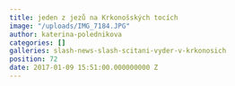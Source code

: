 ```yaml
---
title: jeden z jezů na Krkonošských tocích
image: "/uploads/IMG_7184.JPG"
author: katerina-polednikova
categories: []
galleries: slash-news-slash-scitani-vyder-v-krkonosich
position: 72
date: 2017-01-09 15:51:00.000000000 Z
---
```

